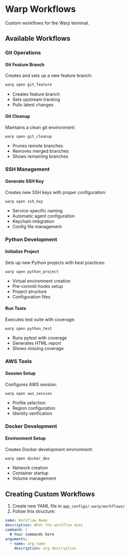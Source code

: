 # Warp Workflows

Custom workflows for the Warp terminal.

## Available Workflows

### Git Operations

#### Git Feature Branch
Creates and sets up a new feature branch:
```bash
warp open git_feature
```
- Creates feature branch
- Sets upstream tracking
- Pulls latest changes

#### Git Cleanup
Maintains a clean git environment:
```bash
warp open git_cleanup
```
- Prunes remote branches
- Removes merged branches
- Shows remaining branches

### SSH Management

#### Generate SSH Key
Creates new SSH keys with proper configuration:
```bash
warp open ssh_key
```
- Service-specific naming
- Automatic agent configuration
- Keychain integration
- Config file management

### Python Development

#### Initialize Project
Sets up new Python projects with best practices:
```bash
warp open python_project
```
- Virtual environment creation
- Pre-commit hooks setup
- Project structure
- Configuration files

#### Run Tests
Executes test suite with coverage:
```bash
warp open python_test
```
- Runs pytest with coverage
- Generates HTML report
- Shows missing coverage

### AWS Tools

#### Session Setup
Configures AWS session:
```bash
warp open aws_session
```
- Profile selection
- Region configuration
- Identity verification

### Docker Development

#### Environment Setup
Creates Docker development environment:
```bash
warp open docker_dev
```
- Network creation
- Container startup
- Volume management

## Creating Custom Workflows

1. Create new YAML file in `app_configs/.warp/workflows/`
2. Follow this structure:
```yaml
name: Workflow Name
description: What the workflow does
command: |
  # Your commands here
arguments:
  - name: arg_name
    description: arg description
```